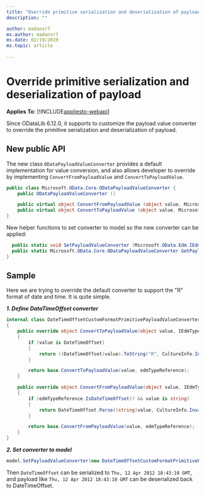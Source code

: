 ```yaml
---
title: "Override primitive serialization and deserialization of payload"
description: ""

author: madansr7
ms.author: madansr7
ms.date: 02/19/2019
ms.topic: article
 
---
```

# Override primitive serialization and deserialization of payload
**Applies To**: [!INCLUDE[appliesto-webapi](../../includes/appliesto-webapi-v6.md)]

Since ODataLib 6.12.0, it supports to customize the payload value converter to override the primitive serialization and deserialization of payload.

## New public API

The new class `ODataPayloadValueConverter` provides a default implementation for value conversion, and also allows developer to override by implementing `ConvertFromPayloadValue` and `ConvertToPayloadValue`.

``` csharp
public class Microsoft.OData.Core.ODataPayloadValueConverter {
	public ODataPayloadValueConverter ()

	public virtual object ConvertFromPayloadValue (object value, Microsoft.OData.Edm.IEdmTypeReference edmTypeReference)
	public virtual object ConvertToPayloadValue (object value, Microsoft.OData.Edm.IEdmTypeReference edmTypeReference)
}
```

New helper functions to set converter to model so the new converter can be applied:

``` csharp
  public static void SetPayloadValueConverter (Microsoft.OData.Edm.IEdmModel model, Microsoft.OData.Core.ODataPayloadValueConverter converter)
  public static Microsoft.OData.Core.ODataPayloadValueConverter GetPayloadValueConverter (Microsoft.OData.Edm.IEdmModel model)
}
```

## Sample

Here we are trying to override the default converter to support the "R" format of date and time. It is quite simple. 

***1. Define DataTimeOffset converter***

``` csharp
internal class DateTimeOffsetCustomFormatPrimitivePayloadValueConverter : ODataPayloadValueConverter
{
    public override object ConvertToPayloadValue(object value, IEdmTypeReference edmTypeReference)
    {
        if (value is DateTimeOffset)
        {
            return ((DateTimeOffset)value).ToString("R", CultureInfo.InvariantCulture);
        }

        return base.ConvertToPayloadValue(value, edmTypeReference);
    }

    public override object ConvertFromPayloadValue(object value, IEdmTypeReference edmTypeReference)
    {
        if (edmTypeReference.IsDateTimeOffset() && value is string)
        {
            return DateTimeOffset.Parse((string)value, CultureInfo.InvariantCulture);
        }

        return base.ConvertFromPayloadValue(value, edmTypeReference);
    }
}
```

***2. Set converter to model***

``` csharp
model.SetPayloadValueConverter(new DateTimeOffsetCustomFormatPrimitivePayloadValueConverter());
```

Then `DateTimeOffset` can be serialized to `Thu, 12 Apr 2012 18:43:10 GMT`, and payload like `Thu, 12 Apr 2012 18:43:10 GMT` can be deserialized back to DateTimeOffset.
